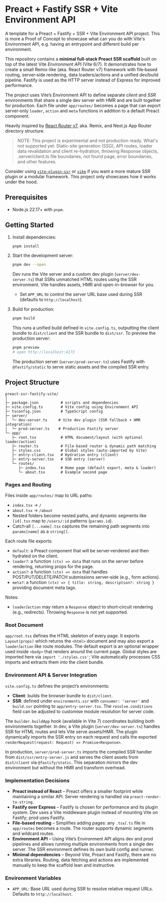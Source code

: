 # Preact + Fastify SSR + Vite Environment API

A template for a Preact + Fastify + SSR + Vite Environment API project. This is more a Proof of Concept to showcase what
can you do with Vite's Environment API, e.g. having an entrypoint and different build per environment.

This repository contains a **minimal full‑stack Preact SSR scaffold** built on top of the latest Vite _Environment API_
(Vite 6/7). It demonstrates how to create a small Remix-like (aka. React Router v7) framework with file‑based routing,
server‑side rendering, data loaders/actions and a unified dev/build pipeline. Fastify is used as the HTTP server instead
of Express for improved performance.

The project uses Vite’s Environment API to define separate _client_ and _SSR_ environments that share a single dev
server with HMR and are built together for production. Each file under `app/routes/` becomes a page that can export
server‑only `loader`, `action` and `meta` functions in addition to a default Preact component.

Heavily inspired by [React Router v7](https://reactrouter.com/home), aka. Remix, and Next.js App Router directory
structure.

> NOTE: This project is experimental and not production ready. What's not supported yet: Static-site generation (SSG),
> API routes, loader data revalidation and client re-hydration, throwing Response objects, .server/client.ts file
> boundaries, not found page, error boundaries, and other features.

Consider using [`vite-plugin-ssr`](https://vite-plugin-ssr.com/) or [`vike`](https://vike.dev/) if you want a more
mature SSR plugin or a modular framework. This project only showcases how it works under the hood.

## Prerequisites

- Node.js 22.17+ with `pnpm`.

## Getting Started

1. Install dependencies:

   ```bash
   pnpm install
   ```

2. Start the development server:

   ```bash
   pnpm dev --open
   ```

   Dev runs the Vite server and a custom dev plugin (`server/dev-server.ts`) that SSRs unmatched HTML routes using the
   SSR environment. Vite handles assets, HMR and open-in-browser for you.
   - Set `APP_URL` to control the server URL base used during SSR (defaults to `http://localhost`).

3. Build for production:

   ```bash
   pnpm build
   ```

   This runs a unified build defined in `vite.config.ts`, outputting the client bundle to `dist/client` and the SSR
   bundle to `dist/ssr`. To preview the production server:

   ```bash
   pnpm preview
   # open http://localhost:4173
   ```

   The production server (`server/prod-server.ts`) uses Fastify with `@fastify/static` to serve static assets and the
   compiled SSR entry.

## Project Structure

```
preact-ssr-fastify-vite/
│
├─ package.json          # scripts and dependencies
├─ vite.config.ts        # Vite config using Environment API
├─ tsconfig.json         # TypeScript config
├─ server/
│  └─ dev-server.ts     # Vite dev plugin (SSR fallback + HMR integration)
│  └─ prod-server.ts    # Production Fastify server
└─ app/
   ├─ root.tsx           # HTML document/layout (with optional loader/action)
   ├─ router.ts          # File-based router & dynamic path matching
   ├─ styles.css         # Global styles (auto-imported by Vite)
   ├─ entry-client.tsx   # Hydration entry (client)
   ├─ entry-server.tsx   # SSR entry (server)
   └─ routes/
      ├─ index.tsx       # Home page (default export, meta & loader)
      └─ about.tsx       # Example second page
```

### Pages and Routing

Files inside `app/routes/` map to URL paths:

- `index.tsx` → `/`
- `about.tsx` → `/about`
- Nested folders become nested paths, and dynamic segments like `[id].tsx` map to `/users/:id` patterns (`params.id`).
- Catch‑all `[...name].tsx` captures the remaining path segments into `params[name]` as a `string[]`.

Each route file exports:

- `default`: a Preact component that will be server‑rendered and then hydrated on the client.
- `loader?`: a function `(ctx) => data` that runs on the server before rendering, returning props for the page.
- `action?`: a function `(ctx) => data` that handles POST/PUT/DELETE/PATCH submissions server‑side (e.g., form actions).
- `meta?`: a function `(ctx) => { title: string, description?: string }` providing document meta tags.

Notes:

- `loader`/`action` may return a `Response` object to short‑circuit rendering (e.g., redirects). Throwing `Response` is
  not yet supported.

### Root Document

`app/root.tsx` defines the HTML skeleton of every page. It exports `Layout(props)` which returns the `<html>` document
and may also export a `loader`/`action` like route modules. The default export is an optional wrapper used inside
`<body>` that renders around the current page. Global styles are imported here via `import './styles.css'`; Vite
automatically processes CSS imports and extracts them into the client bundle.

### Environment API & Server Integration

`vite.config.ts` defines the project’s environments:

- **Client**: builds the browser bundle to `dist/client`.
- **SSR**: defined under `environments.ssr` with `consumer: 'server'` and `build.ssr` pointing to
  `app/entry-server.tsx`. The `resolve.conditions` field can be adjusted to customise module resolution for server code.

The `builder.buildApp` hook (available in Vite 7) coordinates building both environments together. In dev, a Vite plugin
(`server/dev-server.ts`) handles SSR for HTML routes and lets Vite serve assets/HMR. The plugin dynamically imports the
SSR entry on each request and calls the exported `renderRequest(request: Request) => Promise<Response>`.

In production, `server/prod-server.ts` imports the compiled SSR handler from `dist/ssr/entry-server.js` and serves the
client assets from `dist/client` via `@fastify/static`. This separation mirrors the dev environment but without the HMR
and transform overhead.

### Implementation Decisions

- **Preact instead of React** – Preact offers a smaller footprint while maintaining a similar API. Server rendering is
  handled via `preact-render-to-string`.
- **Fastify over Express** – Fastify is chosen for performance and its plugin system. Dev uses a Vite middleware plugin
  instead of mounting Vite on Fastify; prod uses Fastify.
- **File‑based routing** – Simplifies adding pages: any `.tsx`/`.ts` file in `app/routes` becomes a route. The router
  supports dynamic segments and wildcard routes.
- **Environment API** – Using Vite’s Environment API aligns dev and prod pipelines and allows running multiple
  environments from a single dev server. The SSR environment defines its own build config and runner.
- **Minimal dependencies** – Beyond Vite, Preact and Fastify, there are no extra libraries. Routing, data fetching and
  actions are implemented manually to keep the scaffold lean and instructive.

### Environment Variables

- `APP_URL`: Base URL used during SSR to resolve relative request URLs. Defaults to `http://localhost`.
